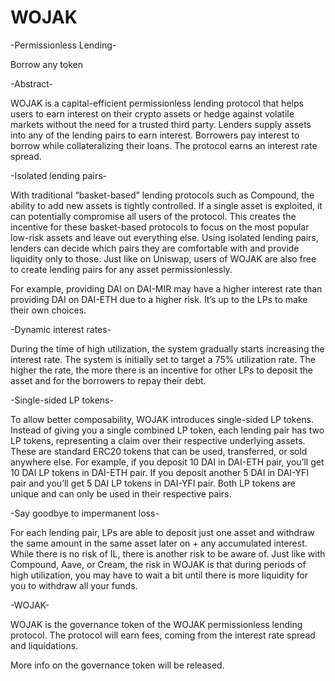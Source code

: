 # WOJAK

-Permissionless Lending-

   Borrow any token


-Abstract-  

WOJAK is a capital-efficient permissionless lending protocol that helps users to earn interest on their crypto assets or hedge against volatile markets without the need for a trusted third party.
Lenders supply assets into any of the lending pairs to earn interest. Borrowers pay interest to borrow while collateralizing their loans. The protocol earns an interest rate spread.
 

-Isolated lending pairs-

With traditional “basket-based” lending protocols such as Compound, the ability to add new assets is tightly controlled. If a single asset is exploited, it can potentially compromise all users of the protocol. This creates the incentive for these basket-based protocols to focus on the most popular low-risk assets and leave out everything else.
Using isolated lending pairs, lenders can decide which pairs they are comfortable with and provide liquidity only to those. Just like on Uniswap, users of WOJAK are also free to create lending pairs for any asset permissionlessly.

For example, providing DAI on DAI-MIR may have a higher interest rate than providing DAI on DAI-ETH due to a higher risk. It’s up to the LPs to make their own choices. 
 
 -Dynamic interest rates-
 
 During the time of high utilization, the system gradually starts increasing the interest rate. The system is initially set to target a 75% utilization rate.
The higher the rate, the more there is an incentive for other LPs to deposit the asset and for the borrowers to repay their debt.

-Single-sided LP tokens-

To allow better composability, WOJAK introduces single-sided LP tokens. Instead of giving you a single combined LP token, each lending pair has two LP tokens, representing a claim over their respective underlying assets. These are standard ERC20 tokens that can be used, transferred, or sold anywhere else.
For example, if you deposit 10 DAI in DAI-ETH pair, you’ll get 10 DAI LP tokens in DAI-ETH pair. If you deposit another 5 DAI in DAI-YFI pair and you’ll get 5 DAI LP tokens in DAI-YFI pair. Both LP tokens are unique and can only be used in their respective pairs.

-Say goodbye to impermanent loss-

For each lending pair, LPs are able to deposit just one asset and withdraw the same amount in the same asset later on + any accumulated interest.
While there is no risk of IL, there is another risk to be aware of. Just like with Compound, Aave, or Cream, the risk in WOJAK is that during periods of high utilization, you may have to wait a bit until there is more liquidity for you to withdraw all your funds.

-WOJAK-

WOJAK is the governance token of the WOJAK permissionless lending protocol.
The protocol will earn fees, coming from the interest rate spread and liquidations.

More info on the governance token will be released.


